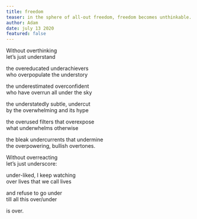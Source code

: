 ```yaml
---
title: freedom
teaser: in the sphere of all-out freedom, freedom becomes unthinkable...
author: Adam
date: july 13 2020
featured: false
---
```


Without overthinking  
let’s just understand

the overeducated underachievers  
who overpopulate the understory

the underestimated overconfident  
who have overrun all under the sky

the understatedly subtle, undercut  
by the overwhelming and its hype

the overused filters that overexpose  
what underwhelms otherwise

the bleak undercurrents that undermine  
the overpowering, bullish overtones.

Without overreacting  
let’s just underscore:

under-liked, I keep watching  
over lives that we call lives

and refuse to go under  
till all this over/under

is over.
